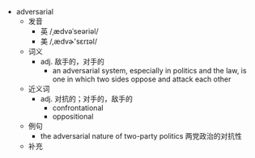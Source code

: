 - adversarial
  - 发音
    - 英 /ˌædvəˈseəriəl/
    - 美 /,ædvɚ'sɛrɪəl/
  - 词义
    - adj. 敌手的，对手的
      - an adversarial system, especially in politics and the law, is one in which two sides oppose and attack each other
  - 近义词
    - adj. 对抗的；对手的，敌手的
      - confrontational
      - oppositional
  - 例句
    - the adversarial nature of two-party politics 两党政治的对抗性
  - 补充